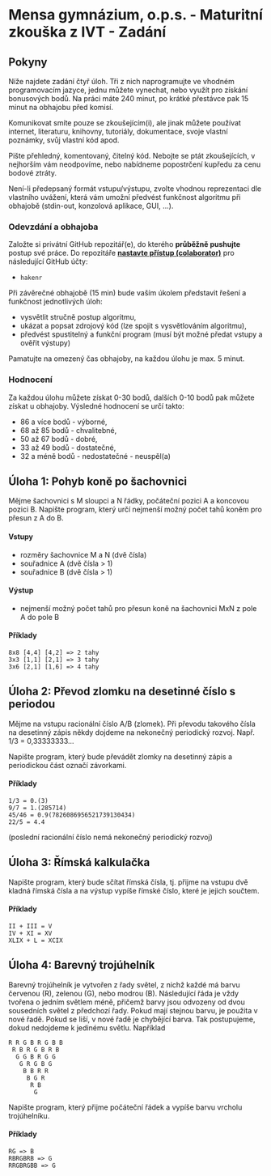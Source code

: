 ﻿# Mensa gymnázium, o.p.s. - Maturitní zkouška z IVT - Zadání

## Pokyny
Níže najdete zadání čtyř úloh. Tři z nich naprogramujte ve vhodném programovacím jazyce, jednu můžete vynechat, nebo využít pro získání bonusových bodů. Na práci máte 240 minut, po krátké přestávce pak 15 minut na obhajobu před komisí.

Komunikovat smíte pouze se zkoušejícím(i), ale jinak můžete používat internet, literaturu, knihovny, tutoriály, dokumentace, svoje vlastní poznámky, svůj vlastní kód apod.

Pište přehledný, komentovaný, čitelný kód. Nebojte se ptát zkoušejících, v nejhorším vám neodpovíme, nebo nabídneme popostrčení kupředu za cenu bodové ztráty.

Není-li předepsaný formát vstupu/výstupu, zvolte vhodnou reprezentaci dle vlastního uvážení, která vám umožní předvést funkčnost algoritmu při obhajobě (stdin-out, konzolová aplikace, GUI, ...).

### Odevzdání a obhajoba
Založte si privátní GitHub repozitář(e), do kterého **průběžně pushujte** postup své práce. Do repozitáře [**nastavte přístup (colaborator)**](https://docs.github.com/en/account-and-profile/setting-up-and-managing-your-github-user-account/managing-access-to-your-personal-repositories/inviting-collaborators-to-a-personal-repository) pro následující GitHub účty:
* `hakenr`

Při závěrečné obhajobě (15 min) bude vaším úkolem představit řešení a funkčnost jednotlivých úloh:
* vysvětlit stručně postup algoritmu,
* ukázat a popsat zdrojový kód (lze spojit s vysvětlováním algoritmu),
* předvést spustitelný a funkční program (musí být možné předat vstupy a ověřit výstupy)

Pamatujte na omezený čas obhajoby, na každou úlohu je max. 5 minut.

### Hodnocení
Za každou úlohu můžete získat 0-30 bodů, dalších 0-10 bodů pak můžete získat u obhajoby.
Výsledné hodnocení se určí takto:
* 86 a více bodů - výborné,
* 68 až 85 bodů - chvalitebné,
* 50 až 67 bodů - dobré,
* 33 až 49 bodů - dostatečné,
* 32 a méně bodů - nedostatečné - neuspěl(a)



## Úloha 1: Pohyb koně po šachovnici
Mějme šachovnici s M sloupci a N řádky, počáteční pozici A a koncovou pozici B. Napište program, který určí nejmenší možný počet tahů koněm pro přesun z A do B.

#### Vstupy
* rozměry šachovnice M a N (dvě čísla)
* souřadnice A (dvě čísla > 1)
* souřadnice B (dvě čísla > 1)

#### Výstup
* nejmenší možný počet tahů pro přesun koně na šachovnici MxN z pole A do pole B

#### Příklady
```
8x8 [4,4] [4,2] => 2 tahy
3x3 [1,1] [2,1] => 3 tahy
3x6 [2,1] [1,6] => 4 tahy
```


## Úloha 2: Převod zlomku na desetinné číslo s periodou
Mějme na vstupu racionální číslo A/B (zlomek). Při převodu takového čísla na desetinný zápis někdy dojdeme na nekonečný periodický rozvoj. Např. 1/3 = 0,33333333...

Napište program, který bude převádět zlomky na desetinný zápis a periodickou část označí závorkami.

#### Příklady
```
1/3 = 0.(3)
9/7 = 1.(285714)
45/46 = 0.9(7826086956521739130434)
22/5 = 4.4
```
(poslední racionální číslo nemá nekonečný periodický rozvoj)



## Úloha 3: Římská kalkulačka
Napište program, který bude sčítat římská čísla, tj. přijme na vstupu dvě kladná římská čísla a na výstup vypíše římské číslo, které je jejich součtem.

#### Příklady
```
II + III = V
IV + XI = XV
XLIX + L = XCIX
```


## Úloha 4: Barevný trojúhelník
Barevný trojúhelník je vytvořen z řady světel, z nichž každé má barvu červenou (R), zelenou (G), nebo modrou (B). Následující řáda je vždy tvořena o jedním světlem méně, přičemž barvy jsou odvozeny od dvou sousedních světel z předchozí řady. Pokud mají stejnou barvu, je použita v nové  řadě. Pokud se liší, v nové řadě je chybějící barva. Tak postupujeme, dokud nedojdeme k jedinému světlu. Například
```
R R G B R G B B
 R B R G B R B
  G G B R G G
   G R G B G
    B B R R 
     B G R
      R B
       G
 ```
Napište program, který přijme počáteční řádek a vypíše barvu vrcholu trojúhelníku.

#### Příklady
```
RG => B
RBRGBRB => G
RRGBRGBB => G
```